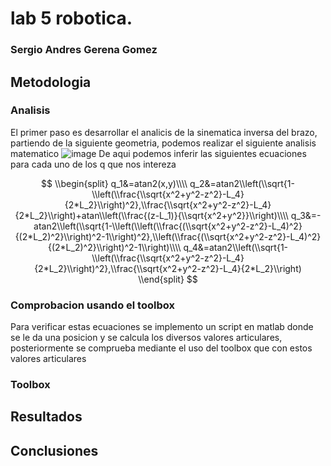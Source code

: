 # lab 5 robotica. 

### Sergio Andres Gerena Gomez


## Metodologia
### Analisis
El primer paso es desarrollar el analicis de la sinematica inversa del brazo, partiendo de la siguiente geometria, podemos realizar el siguiente analisis matematico
![image](https://user-images.githubusercontent.com/38962033/199860851-7d300dd7-0d80-43bc-bd3f-8224737be053.png)
De aqui podemos inferir las siguientes ecuaciones para cada uno de los q que nos intereza

$$
\\begin{split}
q_1&=atan2(x,y)\\\\
q_2&=atan2\\left(\\sqrt{1-\\left(\\frac{\\sqrt{x^2+y^2-z^2}-L_4}{2*L_2}\\right)^2},\\frac{\\sqrt{x^2+y^2-z^2}-L_4}{2*L_2}\\right)+atan\\left(\\frac{(z-L_1)}{\\sqrt{x^2+y^2}}\\right)\\\\
q_3&=-atan2\\left(\\sqrt{1-\\left(\\left(\\frac{(\\sqrt{x^2+y^2-z^2}-L_4)^2}{(2*L_2)^2}\\right)^2-1\\right)^2},\\left(\\frac{(\\sqrt{x^2+y^2-z^2}-L_4)^2}{(2*L_2)^2}\\right)^2-1\\right)\\\\
q_4&=atan2\\left(\\sqrt{1-\\left(\\frac{\\sqrt{x^2+y^2-z^2}-L_4}{2*L_2}\\right)^2},\\frac{\\sqrt{x^2+y^2-z^2}-L_4}{2*L_2}\\right)
\\end{split}
$$

### Comprobacion usando el toolbox
Para verificar estas ecuaciones se implemento un script en matlab donde se le da una posicion y se calcula los diversos valores articulares, posteriormente se comprueba mediante el uso del toolbox que con estos valores articulares 

### Toolbox







    
  ## Resultados
  



  ## Conclusiones

